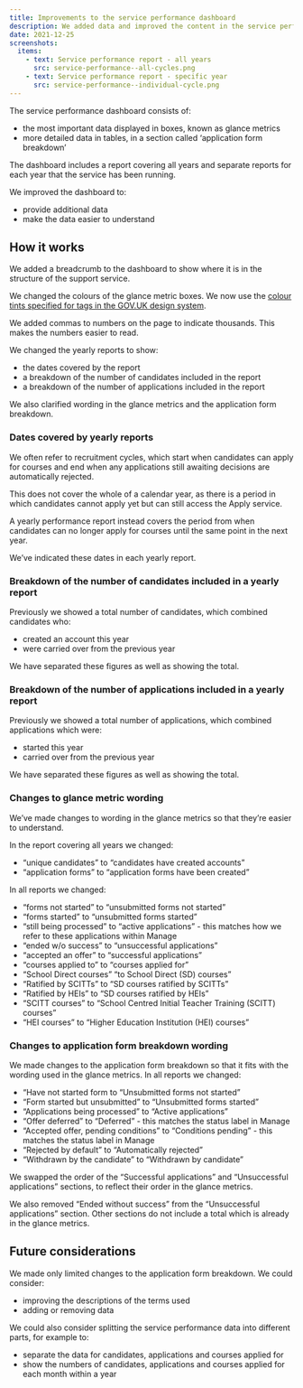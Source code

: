 ```yaml
---
title: Improvements to the service performance dashboard
description: We added data and improved the content in the service performance dashboard.
date: 2021-12-25
screenshots:
  items:
    - text: Service performance report - all years
      src: service-performance--all-cycles.png
    - text: Service performance report - specific year
      src: service-performance--individual-cycle.png
---
```


The service performance dashboard consists of:

- the most important data displayed in boxes, known as glance metrics
- more detailed data in tables, in a section called ‘application form breakdown’

The dashboard includes a report covering all years and separate reports for each year that the service has been running.

We improved the dashboard to:

- provide additional data
- make the data easier to understand

## How it works

We added a breadcrumb to the dashboard to show where it is in the structure of the support service.

We changed the colours of the glance metric boxes. We now use the [colour tints specified for tags in the GOV.UK design system](https://design-system.service.gov.uk/components/tag/).

We added commas to numbers on the page to indicate thousands. This makes the numbers easier to read.

We changed the yearly reports to show:

- the dates covered by the report
- a breakdown of the number of candidates included in the report
- a breakdown of the number of applications included in the report

We also clarified wording in the glance metrics and the application form breakdown.

### Dates covered by yearly reports

We often refer to recruitment cycles, which start when candidates can apply for courses and end when any applications still awaiting decisions are automatically rejected.

This does not cover the whole of a calendar year, as there is a period in which candidates cannot apply yet but can still access the Apply service.

A yearly performance report instead covers the period from when candidates can no longer apply for courses until the same point in the next year.

We’ve indicated these dates in each yearly report.

### Breakdown of the number of candidates included in a yearly report

Previously we showed a total number of candidates, which combined candidates who:

- created an account this year
- were carried over from the previous year

We have separated these figures as well as showing the total.

### Breakdown of the number of applications included in a yearly report

Previously we showed a total number of applications, which combined applications which were:

- started this year
- carried over from the previous year

We have separated these figures as well as showing the total.

### Changes to glance metric wording

We’ve made changes to wording in the glance metrics so that they’re easier to understand.

In the report covering all years we changed:

- “unique candidates” to “candidates have created accounts”
- “application forms” to “application forms have been created”

In all reports we changed:

- “forms not started” to “unsubmitted forms not started”
- “forms started” to “unsubmitted forms started”
- “still being processed” to “active applications” - this matches how we refer to these applications within Manage
- “ended w/o success” to “unsuccessful applications”
- “accepted an offer” to “successful applications”
- “courses applied to” to “courses applied for”
- “School Direct courses” “to School Direct (SD) courses”
- “Ratified by SCITTs” to “SD courses ratified by SCITTs”
- “Ratified by HEIs” to “SD courses ratified by HEIs”
- “SCITT courses” to “School Centred Initial Teacher Training (SCITT) courses”
- “HEI courses” to “Higher Education Institution (HEI) courses”

### Changes to application form breakdown wording

We made changes to the application form breakdown so that it fits with the wording used in the glance metrics. In all reports we changed:

- “Have not started form to “Unsubmitted forms not started”
- “Form started but unsubmitted” to “Unsubmitted forms started”
- “Applications being processed” to “Active applications”
- “Offer deferred” to “Deferred” - this matches the status label in Manage
- “Accepted offer, pending conditions” to “Conditions pending” - this matches the status label in Manage
- “Rejected by default” to “Automatically rejected”
- “Withdrawn by the candidate” to “Withdrawn by candidate”

We swapped the order of the “Successful applications” and “Unsuccessful applications” sections, to reflect their order in the glance metrics.

We also removed “Ended without success” from the “Unsuccessful applications” section. Other sections do not include a total which is already in the glance metrics.

## Future considerations

We made only limited changes to the application form breakdown. We could consider:

- improving the descriptions of the terms used
- adding or removing data

We could also consider splitting the service performance data into different parts, for example to:

- separate the data for candidates, applications and courses applied for
- show the numbers of candidates, applications and courses applied for each month within a year
